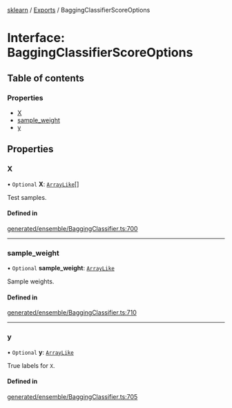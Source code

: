 [sklearn](../readme.md) / [Exports](../modules.md) / BaggingClassifierScoreOptions

# Interface: BaggingClassifierScoreOptions

## Table of contents

### Properties

- [X](BaggingClassifierScoreOptions.md#x)
- [sample\_weight](BaggingClassifierScoreOptions.md#sample_weight)
- [y](BaggingClassifierScoreOptions.md#y)

## Properties

### X

• `Optional` **X**: [`ArrayLike`](../modules.md#arraylike)[]

Test samples.

#### Defined in

[generated/ensemble/BaggingClassifier.ts:700](https://github.com/transitive-bullshit/scikit-learn-ts/blob/367336a/packages/sklearn/src/generated/ensemble/BaggingClassifier.ts#L700)

___

### sample\_weight

• `Optional` **sample\_weight**: [`ArrayLike`](../modules.md#arraylike)

Sample weights.

#### Defined in

[generated/ensemble/BaggingClassifier.ts:710](https://github.com/transitive-bullshit/scikit-learn-ts/blob/367336a/packages/sklearn/src/generated/ensemble/BaggingClassifier.ts#L710)

___

### y

• `Optional` **y**: [`ArrayLike`](../modules.md#arraylike)

True labels for `X`.

#### Defined in

[generated/ensemble/BaggingClassifier.ts:705](https://github.com/transitive-bullshit/scikit-learn-ts/blob/367336a/packages/sklearn/src/generated/ensemble/BaggingClassifier.ts#L705)

